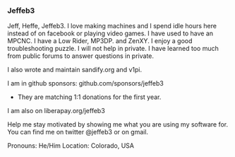 ### Jeffeb3 

Jeff, Heffe, Jeffeb3. I love making machines and I spend idle hours here instead of on facebook or playing video games. I have used to have an MPCNC. I have a Low Rider, MP3DP. and ZenXY. I enjoy a good troubleshooting puzzle. I will not help in private. I have learned too much from public forums to answer questions in private.

I also wrote and maintain sandify.org and v1pi.

I am in github sponsors: github.com/sponsors/jeffeb3
* They are matching 1:1 donations for the first year.

I am also on liberapay.org/jeffeb3

Help me stay motivated by showing me what you are using my software for. You can find me on twitter @jeffeb3 or on gmail.

Pronouns: He/Him
Location: Colorado, USA
